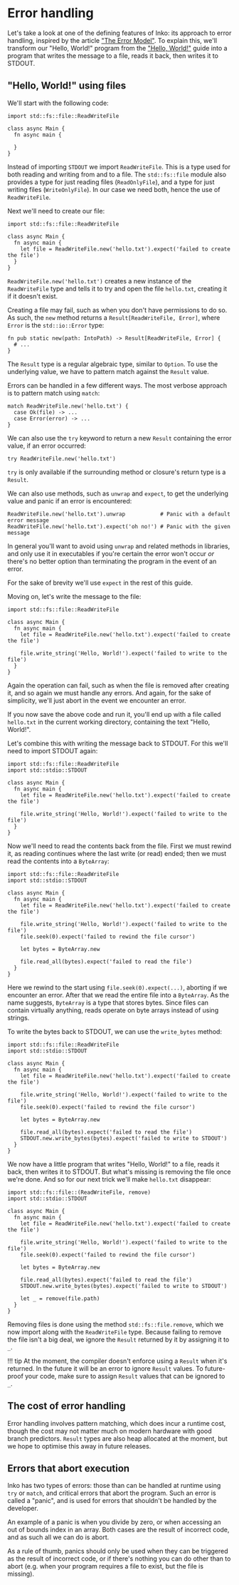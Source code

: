 # Error handling

Let's take a look at one of the defining features of Inko: its approach to error
handling, inspired by the article ["The Error
Model"](http://joeduffyblog.com/2016/02/07/the-error-model/). To explain this,
we'll transform our "Hello, World!" program from the ["Hello,
World!"](hello-world.md) guide into a program that writes the message to a file,
reads it back, then writes it to STDOUT.

## "Hello, World!" using files

We'll start with the following code:

```inko
import std::fs::file::ReadWriteFile

class async Main {
  fn async main {

  }
}
```

Instead of importing `STDOUT` we import `ReadWriteFile`. This is a type used for
both reading and writing from and to a file. The `std::fs::file` module also
provides a type for just reading files (`ReadOnlyFile`), and a type for just
writing files (`WriteOnlyFile`). In our case we need both, hence the use of
`ReadWriteFile`.

Next we'll need to create our file:

```inko
import std::fs::file::ReadWriteFile

class async Main {
  fn async main {
    let file = ReadWriteFile.new('hello.txt').expect('failed to create the file')
  }
}
```

`ReadWriteFile.new('hello.txt')` creates a new instance of the `ReadWriteFile`
type and tells it to try and open the file `hello.txt`, creating it if it
doesn't exist.

Creating a file may fail, such as when you don't have permissions to do so. As
such, the `new` method returns a `Result[ReadWriteFile, Error]`, where `Error`
is the `std::io::Error` type:

```inko
fn pub static new(path: IntoPath) -> Result[ReadWriteFile, Error] {
  # ...
}
```

The `Result` type is a regular algebraic type, similar to `Option`. To use the
underlying value, we have to pattern match against the `Result` value.

Errors can be handled in a few different ways. The most verbose approach is to
pattern match using `match`:

```inko
match ReadWriteFile.new('hello.txt') {
  case Ok(file) -> ...
  case Error(error) -> ...
}
```

We can also use the `try` keyword to return a new `Result` containing the error
value, if an error occurred:

```inko
try ReadWriteFile.new('hello.txt')
```

`try` is only available if the surrounding method or closure's return type is a
`Result`.

We can also use methods, such as `unwrap` and `expect`, to get the underlying
value and panic if an error is encountered:

```inko
ReadWriteFile.new('hello.txt').unwrap           # Panic with a default error message
ReadWriteFile.new('hello.txt').expect('oh no!') # Panic with the given message
```

In general you'll want to avoid using `unwrap` and related methods in libraries,
and only use it in executables if you're certain the error won't occur _or_
there's no better option than terminating the program in the event of an error.

For the sake of brevity we'll use `expect` in the rest of this guide.

Moving on, let's write the message to the file:

```inko
import std::fs::file::ReadWriteFile

class async Main {
  fn async main {
    let file = ReadWriteFile.new('hello.txt').expect('failed to create the file')

    file.write_string('Hello, World!').expect('failed to write to the file')
  }
}
```

Again the operation can fail, such as when the file is removed after creating
it, and so again we must handle any errors. And again, for the sake of
simplicity, we'll just abort in the event we encounter an error.

If you now save the above code and run it, you'll end up with a file called
`hello.txt` in the current working directory, containing the text "Hello,
World!".

Let's combine this with writing the message back to STDOUT. For this we'll need
to import STDOUT again:

```inko
import std::fs::file::ReadWriteFile
import std::stdio::STDOUT

class async Main {
  fn async main {
    let file = ReadWriteFile.new('hello.txt').expect('failed to create the file')

    file.write_string('Hello, World!').expect('failed to write to the file')
  }
}
```

Now we'll need to read the contents back from the file. First we must rewind it,
as reading continues where the last write (or read) ended; then we must read the
contents into a `ByteArray`:

```inko
import std::fs::file::ReadWriteFile
import std::stdio::STDOUT

class async Main {
  fn async main {
    let file = ReadWriteFile.new('hello.txt').expect('failed to create the file')

    file.write_string('Hello, World!').expect('failed to write to the file')
    file.seek(0).expect('failed to rewind the file cursor')

    let bytes = ByteArray.new

    file.read_all(bytes).expect('failed to read the file')
  }
}
```

Here we rewind to the start using `file.seek(0).expect(...)`, aborting if we
encounter an error. After that we read the entire file into a `ByteArray`. As
the name suggests, `ByteArray` is a type that stores bytes. Since files can
contain virtually anything, reads operate on byte arrays instead of using
strings.

To write the bytes back to STDOUT, we can use the `write_bytes` method:

```inko
import std::fs::file::ReadWriteFile
import std::stdio::STDOUT

class async Main {
  fn async main {
    let file = ReadWriteFile.new('hello.txt').expect('failed to create the file')

    file.write_string('Hello, World!').expect('failed to write to the file')
    file.seek(0).expect('failed to rewind the file cursor')

    let bytes = ByteArray.new

    file.read_all(bytes).expect('failed to read the file')
    STDOUT.new.write_bytes(bytes).expect('failed to write to STDOUT')
  }
}
```

We now have a little program that writes "Hello, World!" to a file, reads it
back, then writes it to STDOUT. But what's missing is removing the file once
we're done. And so for our next trick we'll make `hello.txt` disappear:

```inko
import std::fs::file::(ReadWriteFile, remove)
import std::stdio::STDOUT

class async Main {
  fn async main {
    let file = ReadWriteFile.new('hello.txt').expect('failed to create the file')

    file.write_string('Hello, World!').expect('failed to write to the file')
    file.seek(0).expect('failed to rewind the file cursor')

    let bytes = ByteArray.new

    file.read_all(bytes).expect('failed to read the file')
    STDOUT.new.write_bytes(bytes).expect('failed to write to STDOUT')

    let _ = remove(file.path)
  }
}
```

Removing files is done using the method `std::fs::file.remove`, which we now
import along with the `ReadWriteFile` type. Because failing to remove the file
isn't a big deal, we ignore the `Result` returned by it by assigning it to `_`.

!!! tip
    At the moment, the compiler doesn't enforce using a `Result` when it's
    returned. In the future it will be an error to ignore `Result` values. To
    future-proof your code, make sure to assign `Result` values that can be
    ignored to `_`.

## The cost of error handling

Error handling involves pattern matching, which does incur a runtime cost,
though the cost may not matter much on modern hardware with good branch
predictors. `Result` types are also heap allocated at the moment, but we hope to
optimise this away in future releases.

## Errors that abort execution

Inko has two types of errors: those than can be handled at runtime using `try`
or `match`, and critical errors that abort the program. Such an error is called
a "panic", and is used for errors that shouldn't be handled by the developer.

An example of a panic is when you divide by zero, or when accessing an out of
bounds index in an array. Both cases are the result of incorrect code, and as
such all we can do is abort.

As a rule of thumb, panics should only be used when they can be triggered as the
result of incorrect code, or if there's nothing you can do other than to abort
(e.g. when your program requires a file to exist, but the file is missing).
